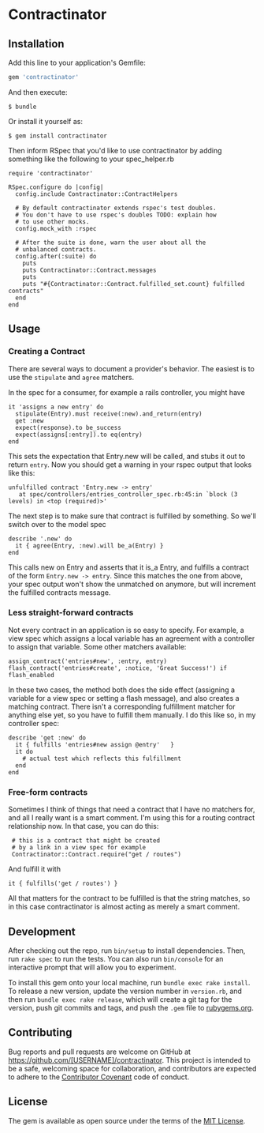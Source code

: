 # Contractinator

## Installation

Add this line to your application's Gemfile:

```ruby
gem 'contractinator'
```

And then execute:

    $ bundle

Or install it yourself as:

    $ gem install contractinator
    
Then inform RSpec that you'd like to use contractinator by adding something like the following to your spec_helper.rb

```
require 'contractinator'

RSpec.configure do |config|
  config.include Contractinator::ContractHelpers

  # By default contractinator extends rspec's test doubles.
  # You don't have to use rspec's doubles TODO: explain how
  # to use other mocks.
  config.mock_with :rspec
  
  # After the suite is done, warn the user about all the
  # unbalanced contracts. 
  config.after(:suite) do
    puts
    puts Contractinator::Contract.messages
    puts
    puts "#{Contractinator::Contract.fulfilled_set.count} fulfilled contracts"
  end
end
```

## Usage

### Creating a Contract
There are several ways to document a provider's behavior. The easiest is to use the `stipulate` and `agree` matchers.

In the spec for a consumer, for example a rails controller, you might have

```
it 'assigns a new entry' do
  stipulate(Entry).must receive(:new).and_return(entry)
  get :new
  expect(response).to be_success
  expect(assigns[:entry]).to eq(entry)
end
```

This sets the expectation that Entry.new will be called, and stubs it out to return `entry`. Now you should get a warning in your rspec output that looks like this:

```
unfulfilled contract 'Entry.new -> entry'
   at spec/controllers/entries_controller_spec.rb:45:in `block (3 levels) in <top (required)>'
```

The next step is to make sure that contract is fulfilled by something. So we'll switch over to the model spec

```
describe '.new' do
  it { agree(Entry, :new).will be_a(Entry) }
end
```

This calls new on Entry and asserts that it is_a Entry, and fulfills a contract of the form `Entry.new -> entry`. Since this matches the one from above, your spec output won't show the unmatched on anymore, but will increment the fulfilled contracts message.

### Less straight-forward contracts
Not every contract in an application is so easy to specify. For example, a view spec which assigns a local variable has an agreement with a controller to assign that variable. Some other matchers available:

```
assign_contract('entries#new', :entry, entry)
flash_contract('entries#create', :notice, 'Great Success!') if flash_enabled
```

In these two cases, the method both does the side effect (assigning a variable for a view spec or setting a flash message), and also creates a matching contract. There isn't a corresponding fulfillment matcher for anything else yet, so you have to fulfill them manually. I do this like so, in my controller spec:

```
describe 'get :new' do
  it { fulfills 'entries#new assign @entry'   }
  it do 
  	# actual test which reflects this fulfillment
  end
end
```

### Free-form contracts
Sometimes I think of things that need a contract that I have no matchers for, and all I really want is a smart comment. I'm using this for a routing contract relationship now. In that case, you can do this:

```
 # this is a contract that might be created
 # by a link in a view spec for example
 Contractinator::Contract.require("get / routes")

```

And fulfill it with

```
it { fulfills('get / routes') }
```

All that matters for the contract to be fulfilled is that the string matches, so in this case contractinator is almost acting as merely a smart comment.

## Development

After checking out the repo, run `bin/setup` to install dependencies. Then, run `rake spec` to run the tests. You can also run `bin/console` for an interactive prompt that will allow you to experiment.

To install this gem onto your local machine, run `bundle exec rake install`. To release a new version, update the version number in `version.rb`, and then run `bundle exec rake release`, which will create a git tag for the version, push git commits and tags, and push the `.gem` file to [rubygems.org](https://rubygems.org).

## Contributing

Bug reports and pull requests are welcome on GitHub at https://github.com/[USERNAME]/contractinator. This project is intended to be a safe, welcoming space for collaboration, and contributors are expected to adhere to the [Contributor Covenant](http://contributor-covenant.org) code of conduct.


## License

The gem is available as open source under the terms of the [MIT License](http://opensource.org/licenses/MIT).


